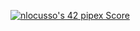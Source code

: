 [![nlocusso's 42 pipex Score](https://badge42.vercel.app/api/v2/cli2vy3vp021309kxo1tonesa/project/2882705)](https://github.com/JaeSeoKim/badge42)
